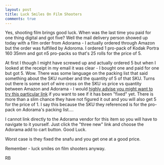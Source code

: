 ```yaml
---
layout: post
title: Luck Smiles On Film Shooters
comments: true
---
```

Yes, shooting film brings good luck. When was the last time you paid for one thing digital and got five? Well the mail delivery person showed up today with a film order from Adorama - I actually ordered through Amazon but the order was fulfilled by Adoroma. I ordered 1 pro-pack of Kodak Portra 160 35mm and got n5 pro-packs so that's 25 rolls for the price of 5.

At first I though I might have screwed up and actually ordered 5 but when I looked at the receipt in my email it was clear - I bought one and paid for one but got 5. Wow. There was some language on the packing list that said something about the SKU number and the quantity of 5 of that SKU. Turns out there is some sort of wire cross on the SKU vs price vs quantity between Amazon and Adorama - I would <a href="http://www.amazon.com/gp/product/B000LM6UJC/ref=as_li_ss_tl?ie=UTF8&amp;tag=rbde-20&amp;linkCode=as2&amp;camp=217145&amp;creative=399373&amp;creativeASIN=B000LM6UJC">highly advise you might want to try this particular link</a> if you want to see if it has been "fixed" yet. There is more than a slim chance they have not figured it out and you will also get 5 for the price of 1. I say this because the SKU they referenced is for the pro-pack on Adorama's packing list....

I cannot link directly to the Adorama vendor for this item so you will have to navigate to it yourself. Just click the "three new" link and choose the Adorama add to cart button. Good Luck.

Worst case is they fixed the snafu and you get one at a good price.

Remember - luck smiles on film shooters anyway.

RB